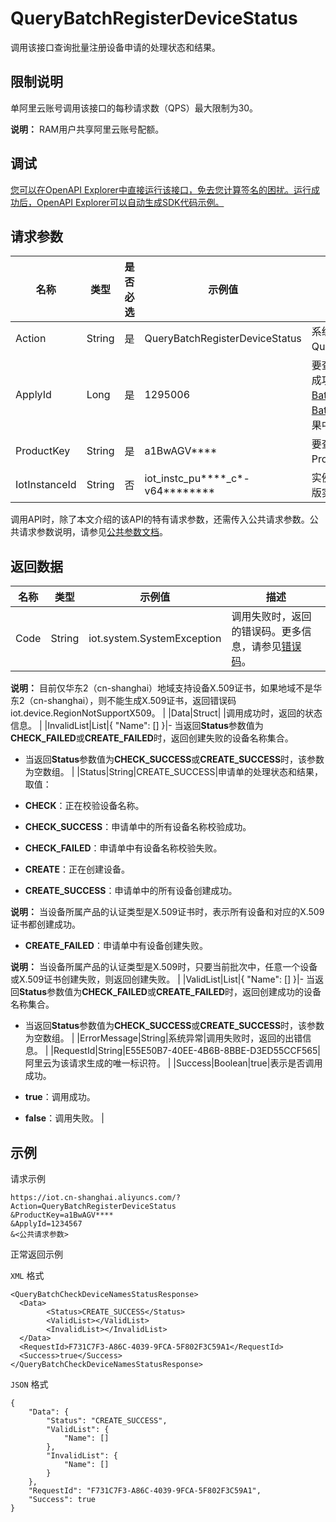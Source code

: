 # QueryBatchRegisterDeviceStatus

调用该接口查询批量注册设备申请的处理状态和结果。

## 限制说明

单阿里云账号调用该接口的每秒请求数（QPS）最大限制为30。

**说明：** RAM用户共享阿里云账号配额。

## 调试

[您可以在OpenAPI Explorer中直接运行该接口，免去您计算签名的困扰。运行成功后，OpenAPI Explorer可以自动生成SDK代码示例。](https://api.aliyun.com/#product=Iot&api=QueryBatchRegisterDeviceStatus&type=RPC&version=2018-01-20)

## 请求参数

|名称|类型|是否必选|示例值|描述|
|--|--|----|---|--|
|Action|String|是|QueryBatchRegisterDeviceStatus|系统规定参数。取值：QueryBatchRegisterDeviceStatus。 |
|ApplyId|Long|是|1295006|要查询的申请批次ID。申请批次ID在成功调用[BatchRegisterDeviceWithApplyId](~~69514~~)或[BatchRegisterDevice](~~69473~~)接口的返回结果中。 |
|ProductKey|String|是|a1BwAGV\*\*\*\*|要查询的设备所隶属的产品ProductKey。 |
|IotInstanceId|String|否|iot\_instc\_pu\*\*\*\*\_c\*-v64\*\*\*\*\*\*\*\*|实例ID。公共实例不传此参数，企业版实例需传入。 |

调用API时，除了本文介绍的该API的特有请求参数，还需传入公共请求参数。公共请求参数说明，请参见[公共参数文档](~~30561~~)。

## 返回数据

|名称|类型|示例值|描述|
|--|--|---|--|
|Code|String|iot.system.SystemException|调用失败时，返回的错误码。更多信息，请参见[错误码](~~87387~~)。

 **说明：** 目前仅华东2（cn-shanghai）地域支持设备X.509证书，如果地域不是华东2（cn-shanghai），则不能生成X.509证书，返回错误码iot.device.RegionNotSupportX509。 |
|Data|Struct| |调用成功时，返回的状态信息。 |
|InvalidList|List|\{ "Name": \[\] \}|-   当返回**Status**参数值为**CHECK\_FAILED**或**CREATE\_FAILED**时，返回创建失败的设备名称集合。
-   当返回**Status**参数值为**CHECK\_SUCCESS**或**CREATE\_SUCCESS**时，该参数为空数组。 |
|Status|String|CREATE\_SUCCESS|申请单的处理状态和结果，取值：

 -   **CHECK**：正在校验设备名称。
-   **CHECK\_SUCCESS**：申请单中的所有设备名称校验成功。
-   **CHECK\_FAILED**：申请单中有设备名称校验失败。
-   **CREATE**：正在创建设备。
-   **CREATE\_SUCCESS**：申请单中的所有设备创建成功。

**说明：** 当设备所属产品的认证类型是X.509证书时，表示所有设备和对应的X.509证书都创建成功。

-   **CREATE\_FAILED**：申请单中有设备创建失败。

**说明：** 当设备所属产品的认证类型是X.509时，只要当前批次中，任意一个设备或X.509证书创建失败，则返回创建失败。 |
|ValidList|List|\{ "Name": \[\] \}|-   当返回**Status**参数值为**CHECK\_FAILED**或**CREATE\_FAILED**时，返回创建成功的设备名称集合。
-   当返回**Status**参数值为**CHECK\_SUCCESS**或**CREATE\_SUCCESS**时，该参数为空数组。 |
|ErrorMessage|String|系统异常|调用失败时，返回的出错信息。 |
|RequestId|String|E55E50B7-40EE-4B6B-8BBE-D3ED55CCF565|阿里云为该请求生成的唯一标识符。 |
|Success|Boolean|true|表示是否调用成功。

 -   **true**：调用成功。
-   **false**：调用失败。 |

## 示例

请求示例

```
https://iot.cn-shanghai.aliyuncs.com/?Action=QueryBatchRegisterDeviceStatus
&ProductKey=a1BwAGV****
&ApplyId=1234567
&<公共请求参数>
```

正常返回示例

`XML` 格式

```
<QueryBatchCheckDeviceNamesStatusResponse>
  <Data>
        <Status>CREATE_SUCCESS</Status>
        <ValidList></ValidList>
        <InvalidList></InvalidList>
  </Data>
  <RequestId>F731C7F3-A86C-4039-9FCA-5F802F3C59A1</RequestId>
  <Success>true</Success>
</QueryBatchCheckDeviceNamesStatusResponse>
```

`JSON` 格式

```
{
	"Data": {
		"Status": "CREATE_SUCCESS",
		"ValidList": {
			"Name": []
		},
		"InvalidList": {
			"Name": []
		}
	},
	"RequestId": "F731C7F3-A86C-4039-9FCA-5F802F3C59A1",
	"Success": true
}
```

